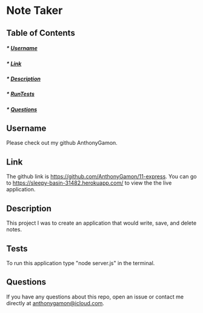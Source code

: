 # Note Taker

## Table of Contents
##### * [Username](#username)
##### * [Link](#link)
##### * [Description](#description)
##### * [RunTests](#tests)
##### * [Questions](#questions)

## Username
Please check out my github AnthonyGamon.

## Link
The github link is https://github.com/AnthonyGamon/11-express. You can go to https://sleepy-basin-31482.herokuapp.com/ to view the the live application. 

## Description
This project I was to create an application that would write, save, and delete notes. 

## Tests
To run this application type "node server.js" in the terminal. 

## Questions
If you have any questions about this repo, open an issue or contact me directly at anthonygamon@icloud.com. 